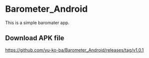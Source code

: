 # Barometer_Android

This is a simple baromater app.

## Download APK file
https://github.com/yu-ko-ba/Barometer_Android/releases/tag/v1.0.1
